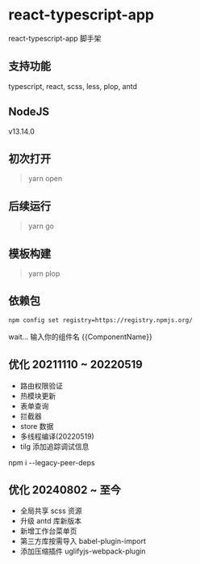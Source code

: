 # react-typescript-app

react-typescript-app 脚手架

## 支持功能

typescript, react, scss, less, plop, antd

## NodeJS

v13.14.0

## 初次打开

> yarn open

## 后续运行

> yarn go

## 模板构建

> yarn plop

## 依赖包

```bash
npm config set registry=https://registry.npmjs.org/
```

wait... 输入你的组件名 {{ComponentName}}

## 优化 20211110 ~ 20220519

-   路由权限验证
-   热模块更新
-   表单查询
-   拦截器
-   store 数据
-   多线程编译(20220519)
-   tilg 添加追踪调试信息

npm i --legacy-peer-deps

## 优化 20240802 ~ 至今

-   全局共享 scss 资源
-   升级 antd 库新版本
-   新增工作台菜单页
-   第三方库按需导入 babel-plugin-import
-   添加压缩插件 uglifyjs-webpack-plugin
